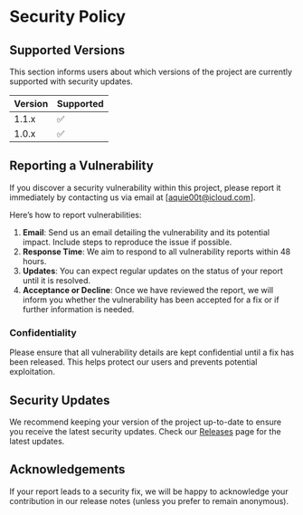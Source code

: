# Security Policy

## Supported Versions

This section informs users about which versions of the project are currently supported with security updates.

| Version | Supported          |
| ------- | ------------------ |
| 1.1.x   | :white_check_mark: |
| 1.0.x   | :white_check_mark: |

## Reporting a Vulnerability

If you discover a security vulnerability within this project, please report it immediately by contacting us via email at [aquie00t@icloud.com].

Here’s how to report vulnerabilities:

1. **Email**: Send us an email detailing the vulnerability and its potential impact. Include steps to reproduce the issue if possible.
2. **Response Time**: We aim to respond to all vulnerability reports within 48 hours.
3. **Updates**: You can expect regular updates on the status of your report until it is resolved.
4. **Acceptance or Decline**: Once we have reviewed the report, we will inform you whether the vulnerability has been accepted for a fix or if further information is needed.

### Confidentiality

Please ensure that all vulnerability details are kept confidential until a fix has been released. This helps protect our users and prevents potential exploitation.

## Security Updates

We recommend keeping your version of the project up-to-date to ensure you receive the latest security updates. Check our [Releases](https://github.com/aquie00tt/express-typescript-starter-kit/releases/) page for the latest updates.

## Acknowledgements

If your report leads to a security fix, we will be happy to acknowledge your contribution in our release notes (unless you prefer to remain anonymous).
